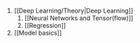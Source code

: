 
1. [[Deep Learning/Theory|Deep Learning]]
    1. [[Neural Networks and Tensor(flow)]]
    2. [[Regression]]
2. [[Model basics]]
    
